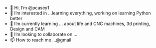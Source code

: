 - 👋 Hi, I’m @pcasey1
- 👀 I’m interested in ...learning everything, working on learning Python better
- 🌱 I’m currently learning ... about life and CNC machines, 3d printing, Design and CAM 
- 💞️ I’m looking to collaborate on ...
- 📫 How to reach me ...@gmail

<!---
pcasey1/pcasey1 is a ✨ special ✨ repository because its `README.md` (this file) appears on your GitHub profile.
You can click the Preview link to take a look at your changes.
--->
